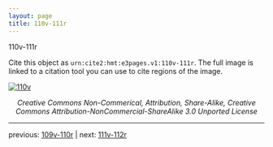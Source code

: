 ```yaml
---
layout: page
title: 110v-111r
---
```


110v-111r

Cite this object as `urn:cite2:hmt:e3pages.v1:110v-111r`. The full image is linked to a citation tool you can use to cite regions of the image.

[![110v](http://www.homermultitext.org/iipsrv?IIIF=/project/homer/pyramidal/deepzoom/hmt/e3bifolio/v1/E3_110v_111r.tif/full/800,/0/default.jpg)](http://www.homermultitext.org/ict2/?urn=urn:cite2:hmt:e3bifolio.v1:E3_110v_111r) 

<p style="text-align: center; font-style: italic;">Creative Commons Non-Commerical, Attribution, Share-Alike, Creative Commons Attribution-NonCommercial-ShareAlike 3.0 Unported License</p>

---

previous: [109v-110r](../109v-110r/) | next: [111v-112r](../111v-112r/)